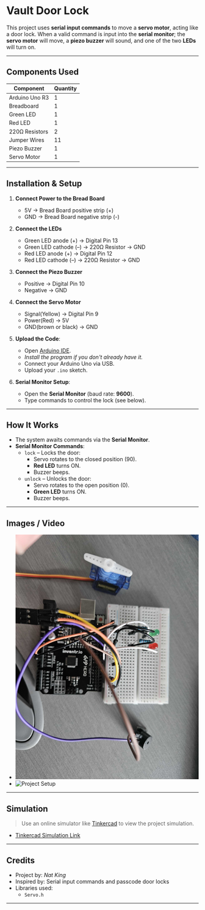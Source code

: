 # Vault Door Lock

This project uses **serial input commands** to move a **servo motor**, acting like a door lock. When a valid command is input into the **serial monitor**; the **servo motor** will move, a **piezo buzzer** will sound, and one of the two **LEDs** will turn on.

---

## Components Used

| Component               | Quantity |
|------------------------|----------|
| Arduino Uno R3         | 1        |
| Breadboard             | 1        |
| Green LED                | 1        |
| Red LED                | 1         |
| 220Ω Resistors          | 2        |
| Jumper Wires           | 11      |
| Piezo Buzzer          | 1      |
| Servo Motor           | 1      |

---

## Installation & Setup

1. **Connect Power to the Bread Board**
   - 5V → Bread Board positive strip (+)
   - GND → Bread Board negative strip (-)
   
2. **Connect the LEDs**  
   - Green LED anode (+) → Digital Pin 13  
   - Green LED cathode (–) → 220Ω Resistor → GND
   - Red LED anode (+) → Digital Pin 12  
   - Red LED cathode (–) → 220Ω Resistor → GND

3. **Connect the Piezo Buzzer**  
   - Positive → Digital Pin 10  
   - Negative → GND

4. **Connect the Servo Motor**  
   - Signal(Yellow) → Digital Pin 9  
   - Power(Red) → 5V  
   - GND(brown or black) → GND

5. **Upload the Code**:
   - Open [Arduino IDE](https://www.arduino.cc/en/software/).
   - *Install the program if you don't already have it.*
   - Connect your Arduino Uno via USB.
   - Upload your `.ino` sketch.

6. **Serial Monitor Setup**:
   - Open the **Serial Monitor** (baud rate: **9600**).
   - Type commands to control the lock (see below).

---

## How It Works

- The system awaits commands via the **Serial Monitor**.
- **Serial Monitor Commands**:
  - `lock` – Locks the door:
    - Servo rotates to the closed position (90).
    - **Red LED** turns ON.
    - Buzzer beeps.
  - `unlock` – Unlocks the door:
    - Servo rotates to the open position (0).
    - **Green LED** turns ON.
    - Buzzer beeps.

---

## Images / Video

- ![Project Setup](1000002966.jpg)
- ![Project Setup](1000002965.jpg)

---


## Simulation

> Use an online simulator like [Tinkercad](https://www.tinkercad.com/) to view the project simulation.

- [Tinkercad Simulation Link](https://www.tinkercad.com/things/6ofQ2lQ3Xhv-vault-door-lock?sharecode=ER8p8efbMsCqygsPO4usIu8K6g2ePpaM25RUcKq595I)

---

## Credits

- Project by: *Nat King*  
- Inspired by: Serial input commands and passcode door locks
- Libraries used:
  - `Servo.h`

---
